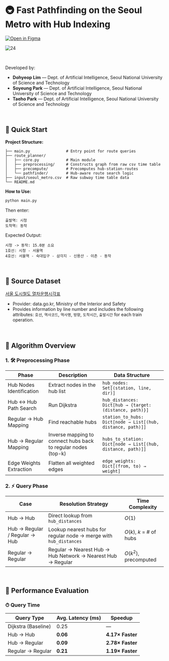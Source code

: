 # 🚇 Fast Pathfinding on the Seoul Metro with Hub Indexing

[![Open in Figma](https://img.shields.io/badge/Open%20in-Figma%20Slides-orange?logo=figma&logoColor=white)](https://www.figma.com/deck/5x6KgCPvpCXWInCwpLzRn1/DSA-Spring-2025-Project?node-id=1-1935&viewport=-186%2C-48%2C0.84&t=zyjp3C7K4stFfWvW-1&scaling=min-zoom&content-scaling=fixed&page-id=0%3A1)

![24](https://github.com/user-attachments/assets/083e9cdd-5775-40bb-a716-fb3277a3382f)


<br/>

Developed by:

- **Dohyeop Lim** — Dept. of Artificial Intelligence, Seoul National University of Science and Technology
- **Soyeung Park** — Dept. of Artificial Intelligence, Seoul National University of Science and Technology
- **Taeho Park** — Dept. of Artificial Intelligence, Seoul National University of Science and Technology

<br/>

## 🚀 Quick Start

**Project Structure:**
```plaintext
├── main.py                # Entry point for route queries
├── route_planner/
│   ├── core.py            # Main module
│   ├── preprocessing/     # Constructs graph from raw csv time table
│   ├── precompute/        # Precomputes hub-station-routes
│   └── pathfinder/        # Hub-aware route search logic
├── input/seoul_metro.csv  # Raw subway time table data
└── README.md
```

**How to Use:**
```bash
python main.py
```

Then enter:
```plaintext
출발역: 시청
도착역: 동작
```

Expected Output:
```plaintext
시청 -> 동작: 15.0분 소요
1호선: 시청 - 서울역
4호선: 서울역 - 숙대입구 - 삼각지 - 신용산 - 이촌 - 동작
```

<br/>

## 📂 Source Dataset

[서울 도시철도 열차운행시각표](https://www.data.go.kr/data/15098251/fileData.do)
  - Provider: data.go.kr, Ministry of the Interior and Safety
  - Provides information by line number and includes the following attributes: `호선`, `역사코드`, `역사명`, `방향`, `도착시간`, `출발시간` for each train operation.

<br/>

## 🧠 Algorithm Overview

### 1. 🛠 Preprocessing Phase

| Phase                     | Description                                                        | Data Structure                            |
|--------------------------|--------------------------------------------------------------------|-------------------------------------------|
| Hub Nodes Identification | Extract nodes in the hub list                    | `hub_nodes: Set[(station, line, dir)]`    |
| Hub ↔ Hub Path Search    | Run Dijkstra                           | `hub_distances: Dict[hub → {target: (distance, path)}]` |
| Regular → Hub Mapping    | Find reachable hubs                        | `station_to_hubs: Dict[node → List[(hub, distance, path)]]` |
| Hub → Regular Mapping    | Inverse mapping to connect hubs back to regular nodes (top-k)           | `hubs_to_station: Dict[node → List[(hub, distance, path)]]` |
| Edge Weights Extraction  | Flatten all weighted edges                         | `edge_weights: Dict[(from, to) → weight]` |

### 2. ⚡ Query Phase

| Case                                     | Resolution Strategy                                                                          | Time Complexity |
|-----------------------------------------------------------------|----------------------------------------------------------------------------------------------|------------------|
| Hub → Hub                    | Direct lookup from `hub_distances`                                                          | $O(1)$             |
| Hub → Regular / Regular → Hub       | Lookup nearest hubs for regular node → merge with `hub_distances`                       | $O(k)$, $k$ = # of hubs |
| Regular → Regular                  | Regular → Nearest Hub → Hub Network → Nearest Hub → Regular                                 | $O(k^2)$, precomputed |


<br/>

## 🧪 Performance Evaluation

### ⏱ Query Time
| Query Type         | Avg. Latency (ms) | Speedup |
|--------------------|--------------|-----------------------|
| Dijkstra (Baseline)| 0.25         | —                     |
| Hub → Hub          | **0.06**     | **4.17× Faster**      |
| Hub → Regular      | **0.09**     | **2.78× Faster**      |
| Regular → Regular  | **0.21**     | **1.19× Faster**      |
